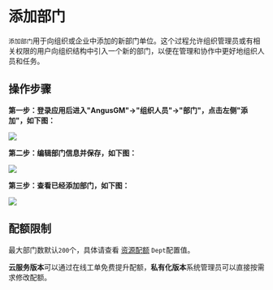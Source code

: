 添加部门
===

`添加部门`用于向组织或企业中添加的新部门单位。这个过程允许组织管理员或有相关权限的用户向组织结构中引入一个新的部门，以便在管理和协作中更好地组织人员和任务。
 
## 操作步骤

**第一步：登录应用后进入"AngusGM"->"组织人员"->"部门"，点击左侧"添加"，如下图：**

![](https://bj-c1-prod-files.xcan.cloud/storage/pubapi/v1/file/dept-add.png?fid=207887590483820690&fpt=15gMyRFk3GWAwPKMaPsdreUGeWWiGsXpLXXLwMvn)

**第二步：编辑部门信息并保存，如下图：**

![](https://bj-c1-prod-files.xcan.cloud/storage/pubapi/v1/file/dept-addinfo.png?fid=207887590483820692&fpt=bmQDP4W7yZHx9SlmB975qeB8qKmHx94MVlscBWJT)

**第三步：查看已经添加部门，如下图：**

![](https://bj-c1-prod-files.xcan.cloud/storage/pubapi/v1/file/dept-list.png?fid=207887511026925707&fpt=cxQmiYdyIny0n08QkSiOiayqnrowOvwb3VCurE4w)

## 配额限制

最大部门数默认`200`个，具体请查看 [资源配额](https://www.xcan.cloud/help/doc/205515877330714629?c=209786779924957143) `Dept`配置值。

**云服务版本**可以通过在线工单免费提升配额，**私有化版本**系统管理员可以直接按需求修改配额。